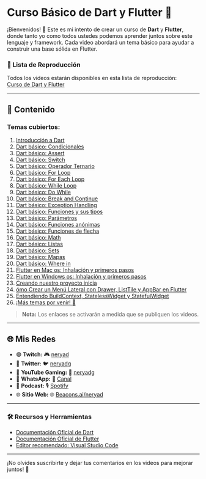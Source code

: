 # Curso Básico de Dart y Flutter 🚀

¡Bienvenidos! 🎉 Este es mi intento de crear un curso de **Dart** y **Flutter**, donde tanto yo como todos ustedes podemos aprender juntos sobre este lenguaje y framework. Cada video abordará un tema básico para ayudar a construir una base sólida en Flutter.

### 🎥 Lista de Reproducción

Todos los videos estarán disponibles en esta lista de reproducción:  
[Curso de Dart y Flutter](https://youtube.com/playlist?list=PL3FHdHYqoX7r-SYbSCio02z7aNWeo-2r2&si=eJE0PLllFHvjZg4f)

---

## 📝 Contenido

### Temas cubiertos:

1. [Introducción a Dart](https://youtu.be/2iweT7Sq4BA?si=AH73Op1jf3RO8n4P)
2. [Dart básico: Condicionales](https://youtu.be/jYP32b29szY?si=IIlkle3FCd7SFXyI)
3. [Dart básico: Assert](https://youtu.be/eoAcGjAibqU?si=0NwI3sOP4R7sL3e2)
4. [Dart básico: Switch](https://youtu.be/EM8OVQwyRhA?si=d4KodiE2nmL-vCyX)
5. [Dart básico: Operador Ternario](https://youtu.be/bQZ-M-c_H8U?si=ssCSoSGB_vIxCo93)
6. [Dart básico: For Loop](https://youtu.be/hO2MWl9hE_k?si=74obsnxanT0d65wG)
7. [Dart básico: For Each Loop](https://youtu.be/hLtNDyibotw?si=PMfJ5A3z4MmWiVp4)
8. [Dart básico: While Loop](https://youtu.be/5Sk2x8CVxZY?si=ZR6fX1gCrEMnYM3g)
9. [Dart básico: Do While](https://youtu.be/5Sk2x8CVxZY?si=VHlhQAJ5jeHHi85t)
10. [Dart básico: Break and Continue](https://youtu.be/EXjGwUgOu70?si=tcCZBQqztY7xpQgB)
11. [Dart básico: Exception Handling](https://youtu.be/5e3Hghn-atQ?si=VgniJ8bY-jKbSHh6)
12. [Dart básico: Funciones y sus tipos](https://youtu.be/CgADeQmKkGk?si=tNDBYEH86EbXq5ji)
13. [Dart básico: Parámetros](https://youtu.be/cEjvIEyL1qY?si=olZDAhx9Yq8wI4o0)
14. [Dart básico: Funciones anónimas](https://youtu.be/s8qgwUakZjg?si=yWIaMT710StkI9-D)
15. [Dart básico: Funciones de flecha](https://youtu.be/S7MtWiqiUw0?si=5fuGpu8_Lw3jv4k9)
16. [Dart básico: Math](https://youtu.be/AnckVv0IUo8?si=E-s7qWuID5tPMAnw)
17. [Dart básico: Listas](https://youtu.be/xXW0DSa4iIY?si=25yh0SOpW5y3OhQ6)
18. [Dart básico: Sets](https://youtu.be/_s5PXn3-Jfw?si=eJtGGdmeIL3PwpBC)
19. [Dart básico: Mapas](https://youtu.be/p335kIYDBq8?si=svwH0tdFtKUT-FIK)
20. [Dart básico: Where in](https://youtu.be/txGqp-LRfLI?si=zF3Z7g261Pt_jam3)
21. [Flutter en Mac os: Inhalación y primeros pasos](https://youtu.be/j3QDXxAaTHY?si=kpVCSs1JqoS9IQ9n)
22. [Flutter en Windows os: Inhalación y primeros pasos](https://youtu.be/IkrURCf_epk?si=9j3jnyDB-BSBSn3L)
23. [Creando nuestro proyecto inicia](https://youtu.be/lEUwKPXR_54?si=yQ8K_4kiLB5rK9KG)
24. [ómo Crear un Menú Lateral con Drawer, ListTile y AppBar en Flutter](https://youtu.be/z1-sKli902Q?si=bw7Xqq-Upa3cE94u)
25. [Entendiendo BuildContext, StatelessWidget y StatefulWidget](https://youtu.be/9Q9y8qLRBAE?si=OCcmA1gZh6KT3jYa)
26. [¡Más temas por venir! 🚧](#)

> **Nota:** Los enlaces se activarán a medida que se publiquen los videos.

---

## 🌐 Mis Redes

- 🟣 **Twitch:** 🎮 [neryad](https://www.twitch.tv/neryad)
- 🐤 **Twitter:** 🐦 [neryadg](https://twitter.com/neryadg)
- 🔴 **YouTube Gaming:** 🎥 [neryadg](https://www.youtube.com/@neryadg)
- 📱 **WhatsApp:** 📱 [Canal](https://www.whatsapp.com/channel/0029VaG0AFBE50Uq77BaL10p)
- 🎤 **Podcast:** 🎙️ [Spotify](https://podcasters.spotify.com/pod/sh)
- 🌐 **Sitio Web:** 🌐 [Beacons.ai/neryad](https://beacons.ai/neryad)

---

### 🛠️ Recursos y Herramientas

- [Documentación Oficial de Dart](https://dart.dev/)
- [Documentación Oficial de Flutter](https://flutter.dev/docs)
- [Editor recomendado: Visual Studio Code](https://code.visualstudio.com/)

---

¡No olvides suscribirte y dejar tus comentarios en los videos para mejorar juntos! 🙌
